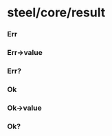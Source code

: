 # steel/core/result
### **Err**
### **Err->value**
### **Err?**
### **Ok**
### **Ok->value**
### **Ok?**
